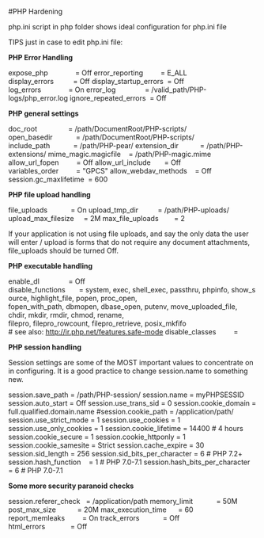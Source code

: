 #PHP Hardening

php.ini script in php folder shows ideal configuration for php.ini file
 
TIPS just in case to edit php.ini file: 

**PHP Error Handling**

expose_php              = Off
error_reporting         = E_ALL
display_errors          = Off
display_startup_errors  = Off
log_errors              = On
error_log               = /valid_path/PHP-logs/php_error.log
ignore_repeated_errors  = Off

**PHP general settings**

doc_root                = /path/DocumentRoot/PHP-scripts/
open_basedir            = /path/DocumentRoot/PHP-scripts/
include_path            = /path/PHP-pear/
extension_dir           = /path/PHP-extensions/
mime_magic.magicfile    = /path/PHP-magic.mime
allow_url_fopen         = Off
allow_url_include       = Off
variables_order         = "GPCS"
allow_webdav_methods    = Off
session.gc_maxlifetime  = 600

**PHP file upload handling**

file_uploads            = On
upload_tmp_dir          = /path/PHP-uploads/
upload_max_filesize     = 2M
max_file_uploads        = 2

If your application is not using file uploads, and say the only data the user will enter / upload is forms that do not require any document attachments, file_uploads should be turned Off.

**PHP executable handling**

enable_dl               = Off
disable_functions       = system, exec, shell_exec, passthru, phpinfo, show_source, highlight_file, popen, proc_open, fopen_with_path, dbmopen, dbase_open, putenv, move_uploaded_file, chdir, mkdir, rmdir, chmod, rename, filepro, filepro_rowcount, filepro_retrieve, posix_mkfifo
# see also: http://ir.php.net/features.safe-mode
disable_classes         =

**PHP session handling**

Session settings are some of the MOST important values to concentrate on in configuring. It is a good practice to change session.name to something new.

 session.save_path                = /path/PHP-session/
 session.name                     = myPHPSESSID
 session.auto_start               = Off
 session.use_trans_sid            = 0
 session.cookie_domain            = full.qualified.domain.name
 #session.cookie_path             = /application/path/
 session.use_strict_mode          = 1
 session.use_cookies              = 1
 session.use_only_cookies         = 1
 session.cookie_lifetime          = 14400 # 4 hours
 session.cookie_secure            = 1
 session.cookie_httponly          = 1
 session.cookie_samesite          = Strict
 session.cache_expire             = 30
 session.sid_length               = 256
 session.sid_bits_per_character   = 6 # PHP 7.2+
 session.hash_function            = 1 # PHP 7.0-7.1
 session.hash_bits_per_character  = 6 # PHP 7.0-7.1

**Some more security paranoid checks**

session.referer_check   = /application/path
memory_limit            = 50M
post_max_size           = 20M
max_execution_time      = 60
report_memleaks         = On
track_errors            = Off
html_errors             = Off

